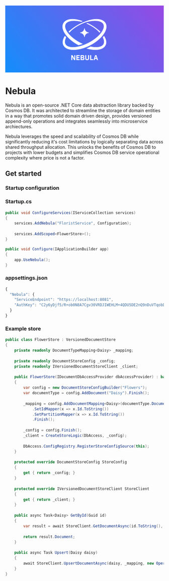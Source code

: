 ![alt text](Nebula.png "Nebula")

Nebula
=====

Nebula is an open-source .NET Core data abstraction library backed by Cosmos DB. It was architected to streamline the storage of domain entities in a way that promotes solid domain driven design, provides versioned append-only operations and integrates seamlessly into microservice archiectures.

Nebula leverages the speed and scailability of Cosmos DB while significantly reducing it's cost limitations by logically separating data across shared throughput allocation. This unlocks the benefits of Cosmos DB to projects with lower budgets and simplifies Cosmos DB service operational complexity where price is not a factor.

## Get started

### Startup configuration

### Startup.cs

```csharp
public void ConfigureServices(IServiceCollection services)
{
    services.AddNebula("FloristService", Configuration);
    
    services.AddScoped<FlowerStore>();
}
```

```csharp
public void Configure(IApplicationBuilder app)
{
    app.UseNebula();
}
```

### appsettings.json

```javascript
{
  "Nebula": {
    "ServiceEndpoint": "https://localhost:8081",
    "AuthKey": "C2y6yDjf5/R+ob0N8A7Cgv30VRDJIWEHLM+4QDU5DE2nQ9nDuVTqobD4b8mGGyPMbIZnqyMsEcaGQy67XIw/Jw=="
  }
}

```
### Example store

```csharp
public class FlowerStore : VersionedDocumentStore
{
    private readonly DocumentTypeMapping<Daisy> _mapping;

    private readonly DocumentStoreConfig _config;
    private readonly IVersionedDocumentStoreClient _client;

    public FlowerStore(IDocumentDbAccessProvider dbAccessProvider) : base(dbAccessProvider, false)
    {
        var config = new DocumentStoreConfigBuilder("Flowers");
        var documentType = config.AddDocument("Daisy").Finish();

        _mapping = config.AddDocumentMapping<Daisy>(documentType.DocumentName)
            .SetIdMapper(x => x.Id.ToString())
            .SetPartitionMapper(x => x.Id.ToString())
            .Finish();

        _config = config.Finish();
        _client = CreateStoreLogic(DbAccess, _config);

        DbAccess.ConfigRegistry.RegisterStoreConfigSource(this);
    }

    protected override DocumentStoreConfig StoreConfig
    {
        get { return _config; }
    }

    protected override IVersionedDocumentStoreClient StoreClient
    {
        get { return _client; }
    }

    public async Task<Daisy> GetById(Guid id)
    {
        var result = await StoreClient.GetDocumentAsync(id.ToString(), _mapping, null);

        return result.Document;
    }

    public async Task Upsert(Daisy daisy)
    {
        await StoreClient.UpsertDocumentAsync(daisy, _mapping, new OperationOptions());
    }
}
```
